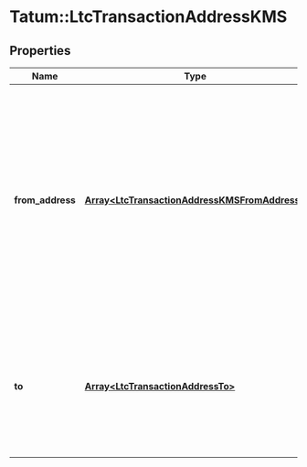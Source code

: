 # Tatum::LtcTransactionAddressKMS

## Properties
Name | Type | Description | Notes
------------ | ------------- | ------------- | -------------
**from_address** | [**Array&lt;LtcTransactionAddressKMSFromAddress&gt;**](LtcTransactionAddressKMSFromAddress.md) | Array of addresses and corresponding private keys. Tatum will automatically scan last 100 transactions for each address and will use all of the unspent values. We advise to use this option if you have 1 address per 1 transaction only. | 
**to** | [**Array&lt;LtcTransactionAddressTo&gt;**](LtcTransactionAddressTo.md) | Array of addresses and values to send Litecoins to. Values must be set in LTC. Difference between from and to is transaction fee. | 

